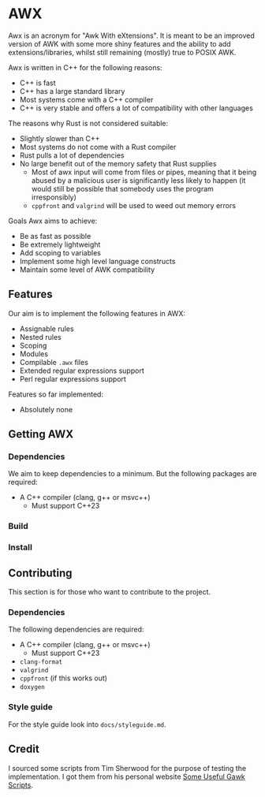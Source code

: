 AWX
===
Awx is an acronym for "Awk With eXtensions".
It is meant to be an improved version of AWK with some more shiny features and the ability to add extensions/libraries, whilst still remaining (mostly) true to POSIX AWK.

Awx is written in C++ for the following reasons:
 + C++ is fast
 + C++ has a large standard library
 + Most systems come with a C++ compiler
 + C++ is very stable and offers a lot of compatibility with other languages

The reasons why Rust is not considered suitable:
 + Slightly slower than C++
 + Most systems do not come with a Rust compiler
 + Rust pulls a lot of dependencies
 + No large benefit out of the memory safety that Rust supplies
   + Most of awx input will come from files or pipes, meaning that it being abused by a malicious user is significantly less likely to happen
     (it would still be possible that somebody uses the program irresponsibly)
   + `cppfront` and `valgrind` will be used to weed out memory errors

Goals Awx aims to achieve:
 + Be as fast as possible
 + Be extremely lightweight
 + Add scoping to variables
 + Implement some high level language constructs
 + Maintain some level of AWK compatibility

Features
--------
Our aim is to implement the following features in AWX:
 + Assignable rules
 + Nested rules
 + Scoping
 + Modules
 + Compilable `.awx` files
 + Extended regular expressions support
 + Perl regular expressions support

Features so far implemented:
 + Absolutely none

Getting AWX
-----------
### Dependencies
We aim to keep dependencies to a minimum.
But the following packages are required:
 + A C++ compiler (clang, g++ or msvc++)
   + Must support C++23

### Build

### Install

Contributing
------------
This section is for those who want to contribute to the project.

### Dependencies
The following dependencies are required:
 + A C++ compiler (clang, g++ or msvc++)
   + Must support C++23
 + `clang-format`
 + `valgrind`
 + `cppfront` (if this works out)
 + `doxygen`

### Style guide
For the style guide look into `docs/styleguide.md`.

Credit
------
I sourced some scripts from Tim Sherwood for the purpose of testing the implementation.
I got them from his personal website [Some Useful Gawk Scripts](https://sites.cs.ucsb.edu/~sherwood/awk/).

